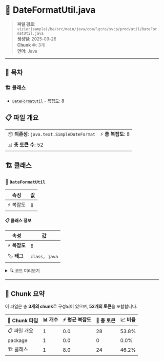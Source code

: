 # 📄 DateFormatUtil.java

> **파일 경로**: `vizier(sample)/be/src/main/java/com/lgcns/svcp/prod/util/DateFormatUtil.java`  
> **생성일**: 2025-09-26  
> **Chunk 수**: 3개  
> **언어**: Java
---

## 📑 목차

### 🏗️ 클래스
- [`DateFormatUtil`](#class-dateformatutil) - 복잡도: 8

## 📋 파일 개요

| | |
|--|--|
| 📦 **의존성**: `java.text.SimpleDateFormat` | ⚡ **총 복잡도**: 8 |
| 📊 **총 토큰 수**: 52 |  |



## 🏗️ 클래스

### <a id="class-dateformatutil"></a>🎯 `DateFormatUtil`

| 속성 | 값 |
|------|----|
| ⚡ 복잡도 | 8 |



#### 📋 클래스 정보

| 속성 | 값 |
|------|----|
| ⚡ **복잡도** | 8 || 📍 **라인 범위** | 5-5 |
| 🏷️ **태그** | `class, java` |

<details>
<summary>🔍 코드 미리보기</summary>

```java
public class DateFormatUtil {
	
	public static SimpleDateFormat getDatabaseDateFormat() {
		return new SimpleDateFormat("yyyy-MM-dd HH:mm:ss");
	}
	
	public static SimpleDateFormat getResponseDateFormat() {
		return new SimpleDateFormat("yyyy/MM/dd");
	}
}...
```

**Chunk 정보**
- 🆔 **ID**: `46e48bd48ad8`
- 📍 **라인**: 5-5
- 📊 **토큰**: 24
- 🏷️ **태그**: `class, java`

</details>

---





## 🧩 Chunk 요약

이 파일은 총 **3개의 chunk**로 구성되어 있으며, **52개의 토큰**을 포함합니다.

| 🧩 Chunk 타입 | 📊 개수 | ⚡ 평균 복잡도 | 📝 총 토큰 | 📈 비율 |
|---------------|--------|-------------|----------|--------|
| 📋 파일 개요 | 1 | 0.0 | 28 | 53.8% |
| package | 1 | 0.0 | 0 | 0.0% |
| 🏗️ 클래스 | 1 | 8.0 | 24 | 46.2% |

